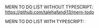MERN TO DO LIST WITHOUT TYPESCRIPT: https://github.com/talehafandi13/mern-todo

MERN TO DO LIST WITH TYPESCRIPT: 
